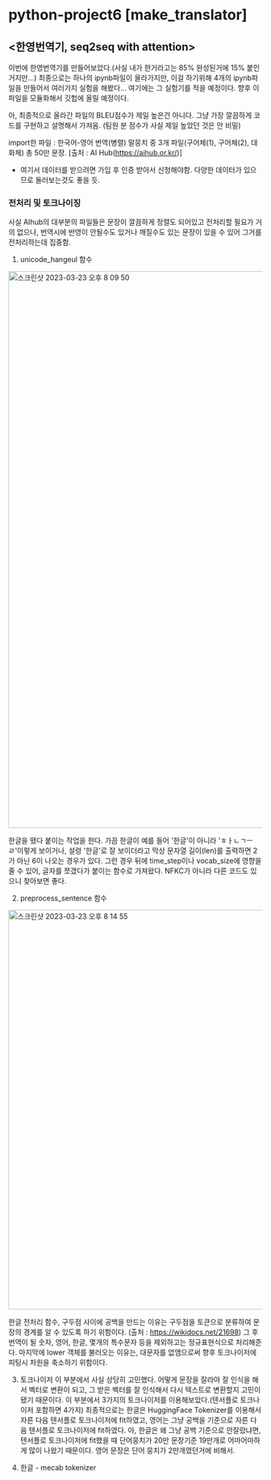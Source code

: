 # python-project6 [make_translator]
## <한영번역기, seq2seq with attention>

이번에 한영번역기를 만들어보았다.(사실 내가 한거라고는 85% 완성된거에 15% 붙인거지만...) 
최종으로는 하나의 ipynb파일이 올라가지만, 이걸 하기위해 4개의 ipynb파일을 만들어서 여러가지 실험을 해봤다... 여기에는 그 실험기를 적을 예정이다.
향후 이 파일을 모듈화해서 깃헙에 올릴 예정이다.

아, 최종적으로 올라간 파일의 BLEU점수가 제일 높은건 아니다. 그냥 가장 깔끔하게 코드를 구현하고 설명해서 가져옴.
(팀원 분 점수가 사실 제일 높았던 것은 안 비밀)

import한 파일 : 한국어-영어 번역(병렬) 말뭉치 중 3개 파일(구어체(1), 구어체(2), 대화체) 총 50만 문장. [출처 : AI Hub(https://aihub.or.kr/)]
* 여기서 데이터를 받으려면 가입 후 인증 받아서 신청해야함. 다양한 데이터가 있으므로 둘러보는것도 좋을 듯.

### 전처리 및 토크나이징

사실 AIhub의 대부분의 파일들은 문장이 깔끔하게 정렬도 되어있고 전처리할 필요가 거의 없으나, 번역시에 반영이 안될수도 있거나 깨질수도 있는 문장이 있을 수 있어 그거를 전처리하는데 집중함.

1. unicode_hangeul 함수

<img width="1101" alt="스크린샷 2023-03-23 오후 8 09 50" src="https://user-images.githubusercontent.com/121400054/227186172-3f155482-7efc-4139-9a30-9d94dedfa917.png">

한글을 뗐다 붙이는 작업을 한다. 
가끔 한글이 예를 들어 '한글'이 아니라 'ㅎㅏㄴㄱㅡㄹ'이렇게 보이거나, 설령 '한글'로 잘 보이더라고 막상 문자열 길이(len)를 출력하면 2가 아닌 6이 나오는 경우가 있다.
그런 경우 뒤에 time_step이나 vocab_size에 영향을 줄 수 있어, 글자를 쪼갰다가 붙이는 함수로 가져왔다.
NFKC가 아니라 다른 코드도 있으니 찾아보면 좋다.

2. preprocess_sentence 함수

<img width="790" alt="스크린샷 2023-03-23 오후 8 14 55" src="https://user-images.githubusercontent.com/121400054/227188166-7a4f8f91-dcdf-4d40-8bf2-6aa13862c945.png">

한글 전처리 함수, 구두점 사이에 공백을 만드는 이유는 구두점을 토큰으로 분류하여 문장의 경계를 알 수 있도록 하기 위함이다.
(출처 : https://wikidocs.net/21698)
그 후 번역이 될 숫자, 영어, 한글, 몇개의 특수문자 등을 제외하고는 정규표현식으로 처리해준다.
마지막에 lower 객체를 불러오는 이유는, 대문자를 없앰으로써 향후 토크나이저에 피팅시 차원을 축소하기 위함이다.

3. 토크나이저
이 부분에서 사실 상당히 고민했다. 어떻게 문장을 잘라야 잘 인식을 해서 벡터로 변환이 되고, 그 받은 벡터를 잘 인식해서 다시 텍스트로 변환할지 고민이 됐기 때문이다.
이 부분에서 3가지의 토크나이저를 이용해보았다.(텐서플로 토크나이저 포함하면 4가지) 
최종적으로는 한글은 HuggingFace Tokenizer를 이용해서 자른 다음 텐서플로 토크나이저에 fit하였고, 영어는 그냥 공백을 기준으로 자른 다음 텐서플로 토크나이저에 fit하였다.
아, 한글은 왜 그냥 공백 기준으로 안잘랐냐면, 텐서플로 토크나이저에 fit했을 때 단어뭉치가 20만 문장기준 19만개로 어마어마하게 많이 나왔기 때문이다. 영어 문장은 단어 뭉치가 2만개였던거에 비해서.

1. 한글 - mecab tokenizer


